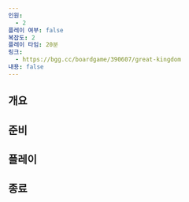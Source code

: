 ```yaml
---
인원:
  - 2
플레이 여부: false
복잡도: 2
플레이 타임: 20분
링크:
  - https://bgg.cc/boardgame/390607/great-kingdom
내용: false
---
```

## 개요
## 준비
## 플레이
## 종료